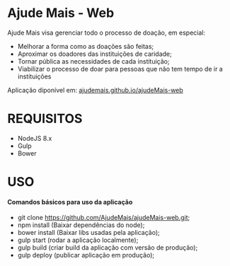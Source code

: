 # Ajude Mais - Web
Ajude Mais visa gerenciar todo o processo de doação, em especial:
* Melhorar a forma como as doações são feitas;
* Aproximar os doadores das instituições de caridade;
* Tornar pública as necessidades de cada instituição;
* Viabilizar o processo de doar para pessoas que não tem tempo de ir a instituições

Aplicação diponível em: [ajudemais.github.io/ajudeMais-web](ajudemais.github.io/ajudeMais-web)


# REQUISITOS
* NodeJS 8.x
* Gulp
* Bower

# USO
#### Comandos básicos para uso da aplicação
* git clone https://github.com/AjudeMais/ajudeMais-web.git;
* npm install (Baixar dependências do node);
* bower install (Baixar libs usadas pela aplicação);
* gulp start (rodar a aplicação localmente);
* gulp build (criar build da aplicação com versão de produção);
* gulp deploy (publicar aplicação em produção);






